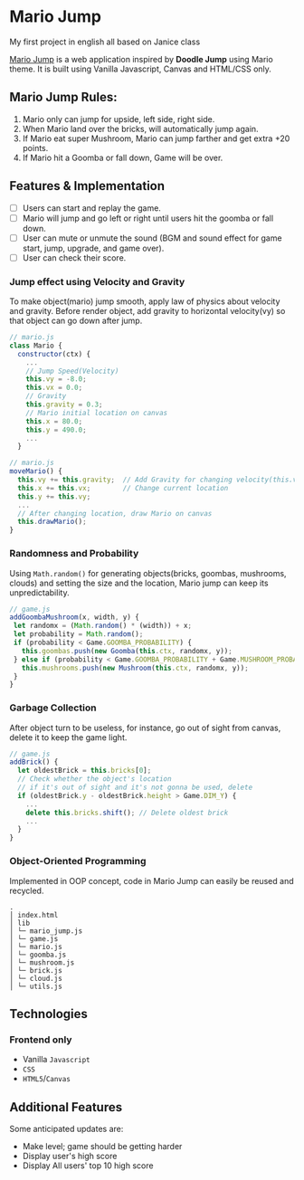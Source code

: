 # Mario Jump

My first project in english all based on Janice class

[Mario Jump](http://mariojump.herokuapp.com/) is a web application inspired by **Doodle Jump** using Mario theme. It is built using Vanilla Javascript, Canvas and HTML/CSS only.

## Mario Jump Rules:

1. Mario only can jump for upside, left side, right side.
2. When Mario land over the bricks, will automatically jump again.
3. If Mario eat super Mushroom, Mario can jump farther and get extra +20 points.
4. If Mario hit a Goomba or fall down, Game will be over.

## Features & Implementation

- [ ] Users can start and replay the game.
- [ ] Mario will jump and go left or right until users hit the goomba or fall down.
- [ ] User can mute or unmute the sound
      (BGM and sound effect for game start, jump, upgrade, and game over).
- [ ] User can check their score.

### Jump effect using Velocity and Gravity

To make object(mario) jump smooth, apply law of physics about velocity and gravity.
Before render object, add gravity to horizontal velocity(vy) so that object can go down after jump.

```javascript
// mario.js
class Mario {
  constructor(ctx) {
    ...
    // Jump Speed(Velocity)
    this.vy = -8.0;
    this.vx = 0.0;
    // Gravity
    this.gravity = 0.3;
    // Mario initial location on canvas
    this.x = 80.0;
    this.y = 490.0;
    ...
  }
```

```javascript
// mario.js
moveMario() {
  this.vy += this.gravity;  // Add Gravity for changing velocity(this.vy)
  this.x += this.vx;        // Change current location
  this.y += this.vy;
  ...
  // After changing location, draw Mario on canvas
  this.drawMario();
}
```

### Randomness and Probability

Using `Math.random()` for generating objects(bricks, goombas, mushrooms, clouds) and setting the size and the location, Mario jump can keep its unpredictability.

```javascript
// game.js
addGoombaMushroom(x, width, y) {
 let randomx = (Math.random() * (width)) + x;
 let probability = Math.random();
 if (probability < Game.GOOMBA_PROBABILITY) {
   this.goombas.push(new Goomba(this.ctx, randomx, y));
 } else if (probability < Game.GOOMBA_PROBABILITY + Game.MUSHROOM_PROBABILITY) {
   this.mushrooms.push(new Mushroom(this.ctx, randomx, y));
 }
}
```

### Garbage Collection

After object turn to be useless, for instance, go out of sight from canvas, delete it to keep the game light.

```javascript
// game.js
addBrick() {
  let oldestBrick = this.bricks[0];
  // Check whether the object's location
  // if it's out of sight and it's not gonna be used, delete
  if (oldestBrick.y - oldestBrick.height > Game.DIM_Y) {
    ...
    delete this.bricks.shift(); // Delete oldest brick
    ...
  }
}
```

### Object-Oriented Programming

Implemented in OOP concept, code in Mario Jump can easily be reused and recycled.

```
.
│ index.html
│ lib
│ └─ mario_jump.js
│ └─ game.js
│ └─ mario.js
│ └─ goomba.js
│ └─ mushroom.js
│ └─ brick.js
│ └─ cloud.js
│ └─ utils.js
```

## Technologies

### Frontend only

- Vanilla `Javascript`
- `CSS`
- `HTML5`/`Canvas`

## Additional Features

Some anticipated updates are:

- Make level; game should be getting harder
- Display user's high score
- Display All users' top 10 high score
